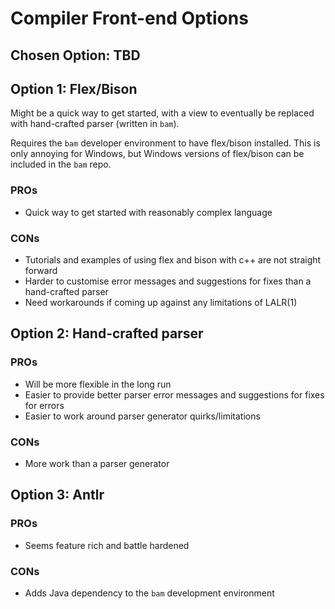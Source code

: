 # Compiler Front-end Options

## Chosen Option: TBD

## Option 1: Flex/Bison
Might be a quick way to get started, with a view to eventually be replaced with hand-crafted parser (written in `bam`).

Requires the `bam` developer environment to have flex/bison installed. This is only annoying for Windows, but Windows versions of flex/bison can be included in the `bam` repo.

### PROs
- Quick way to get started with reasonably complex language

### CONs
- Tutorials and examples of using flex and bison with c++ are not straight forward
- Harder to customise error messages and suggestions for fixes than a hand-crafted parser
- Need workarounds if coming up against any limitations of LALR(1)


## Option 2: Hand-crafted parser

### PROs
- Will be more flexible in the long run
- Easier to provide better parser error messages and suggestions for fixes for errors
- Easier to work around parser generator quirks/limitations

### CONs
- More work than a parser generator

## Option 3: Antlr

### PROs
- Seems feature rich and battle hardened

### CONs
- Adds Java dependency to the `bam` development environment
